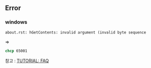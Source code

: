 
## Error

### windows

```cmd
about.rst: hGetContents: invalid argument (invalid byte sequence
```

=>

```cmd
chcp 65001
```

참고 : [TUTORIAL: FAQ](https://jaspervdj.be/hakyll/tutorials/faq.html#hgetcontents-invalid-argument-or-commitbuffer-invalid-argument)